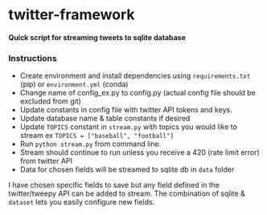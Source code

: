 # twitter-framework

#### Quick script for streaming tweets to sqlite database

### Instructions
* Create environment and install dependencies using `requirements.txt` (pip) or `environment.yml` (conda)
* Change name of config_ex.py to config.py (actual config file should be excluded from git)
* Update constants in config file with twitter API tokens and keys.
* Update database name & table constants if desired
* Update `TOPICS` constant in `stream.py` with topics you would like to stream ex `TOPICS = ["baseball", "football"]`
* Run `python stream.py` from command line.
* Stream should continue to run unless you receive a 420 (rate limit error) from twitter API
* Data for chosen fields will be streamed to sqlite db in `data` folder

I have chosen specific fields to save but any field defined in the twitter/tweepy API can be added to stream. The combination of sqlite & `dataset` lets you easily configure new fields.
